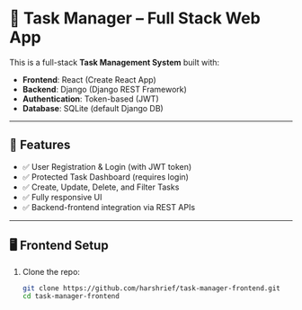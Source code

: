 # 📝 Task Manager – Full Stack Web App

This is a full-stack **Task Management System** built with:

- **Frontend**: React (Create React App)
- **Backend**: Django (Django REST Framework)
- **Authentication**: Token-based (JWT)
- **Database**: SQLite (default Django DB)

---

## 🚀 Features

- ✅ User Registration & Login (with JWT token)
- ✅ Protected Task Dashboard (requires login)
- ✅ Create, Update, Delete, and Filter Tasks
- ✅ Fully responsive UI
- ✅ Backend-frontend integration via REST APIs

---

## 🖥️ Frontend Setup

1. Clone the repo:
   ```bash
   git clone https://github.com/harshrief/task-manager-frontend.git
   cd task-manager-frontend
